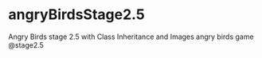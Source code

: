 # angryBirdsStage2.5
Angry Birds stage 2.5 with Class Inheritance and Images
angry birds game @stage2.5

